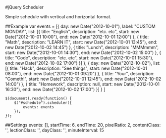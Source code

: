 #jQuery Scheduler

Simple schedule with vertical and horizontal format.

##Example
	var events = [{
	  	day: new Date("2012-10-01"),
	  	label: "CUSTOM MONDAY",
	  	list: [{
	      title: "English",
	      description: "etc. etc",
	      start: new Date("2012-10-01 10:00"),
	      end: new Date("2012-10-01 12:00")
	    }, {
	      title: "Math",
	      description: "LEARN IT",
	      start: new Date("2012-10-01 13:45"),
	      end: new Date("2012-10-02 14:45")
	    }, {
	      title: "Lunch",
	      description: "MMMmmm",
	      start: new Date("2012-10-01 14:30"),
	      end: new Date("2012-10-02 15:00")
	    }, {
	      title: "Code",
	      description: "etc. etc",
	      start: new Date("2012-10-01 15:30"),
	      end: new Date("2012-10-02 17:00")
	    }]
	  },
	  {
	  	day: new Date("2012-10-02"),
	  	list: [{
	      title: "Hack",
	      description: "See things",
	      start: new Date("2012-10-01 08:00"),
	      end: new Date("2012-10-01 09:20")
	    }, {
	      title: "Your",
	      description: "Cometh!",
	      start: new Date("2012-10-01 12:45"),
	      end: new Date("2012-10-02 14:00")
	    }, {
	      title: "Homework",
	      description: null,
	      start: new Date("2012-10-01 16:30"),
	      end: new Date("2012-10-02 17:00")
	    }]
	  }
	]

	$(document).ready(function() {
		$("#schedule").scheduler({
			events: events
		});
	});

##Settings
	events: [],
	startTime: 6,
	endTime: 20,
	pixelRatio: 2,
	contentClass: '',
	lectionClass: '',
	dayClass: '',
	minuteInterval: 15